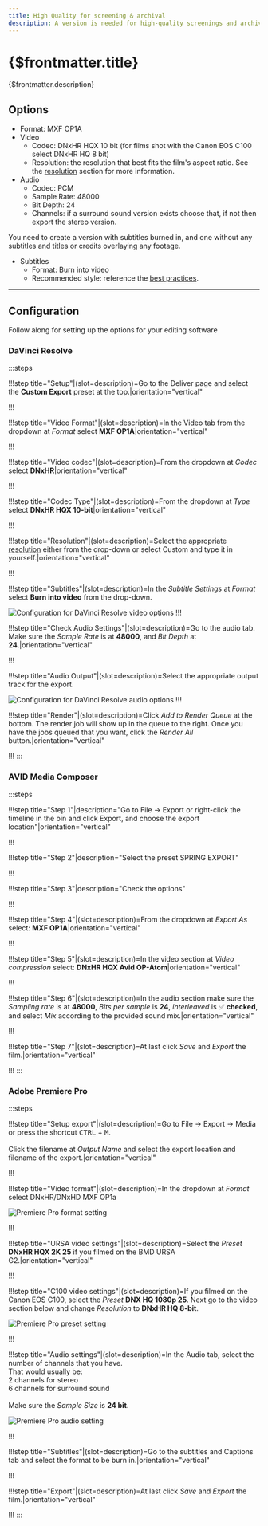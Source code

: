 ```yaml
---
title: High Quality for screening & archival
description: A version is needed for high-quality screenings and archival. Additional exports can also be made from this version at a later date.
---
```


# {$frontmatter.title}

{$frontmatter.description}

## Options

- Format: MXF OP1A
- Video
  - Codec: DNxHR HQX 10 bit (for films shot with the Canon EOS C100 select DNxHR HQ 8 bit)
  - Resolution: the resolution that best fits the film's aspect ratio. See the [resolution](/docs/best-practices/resolution) section for more information.
- Audio
  - Codec: PCM
  - Sample Rate: 48000
  - Bit Depth: 24
  - Channels: if a surround sound version exists choose that, if not then export the stereo version.

You need to create a version with subtitles burned in, and one without any subtitles and titles or credits overlaying any footage.

- Subtitles
  - Format: Burn into video
  - Recommended style: reference the [best practices](/docs/best-practices/subtitles).

---

## Configuration

Follow along for setting up the options for your editing software

### DaVinci Resolve

:::steps

!!!step title="Setup"|(slot=description)=Go to the Deliver page and select the **Custom Export** preset at the top.|orientation="vertical"

!!!

!!!step title="Video Format"|(slot=description)=In the Video tab from the dropdown at _Format_ select **MXF OP1A**|orientation="vertical"

!!!

!!!step title="Video codec"|(slot=description)=From the dropdown at _Codec_ select **DNxHR**|orientation="vertical"

!!!

!!!step title="Codec Type"|(slot=description)=From the dropdown at _Type_ select **DNxHR HQX 10-bit**|orientation="vertical"

!!!

!!!step title="Resolution"|(slot=description)=Select the appropriate [resolution](/docs/best-practices/resolution) either from the drop-down or select Custom and type it in yourself.|orientation="vertical"

!!!

!!!step title="Subtitles"|(slot=description)=In the _Subtitle Settings_ at _Format_ select **Burn into video** from the drop-down.

<script>
  import DaVinciArchiveVideo from '$img/docs/DaVinciArchiveVideo.jpg'
</script>
<img src={DaVinciArchiveVideo} alt='Configuration for DaVinci Resolve video options'>
!!!

!!!step title="Check Audio Settings"|(slot=description)=Go to the audio tab. Make sure the _Sample Rate_ is at **48000**, and _Bit Depth_ at **24**.|orientation="vertical"

!!!

!!!step title="Audio Output"|(slot=description)=Select the appropriate output track for the export.

<script>
  import DaVinciArchiveAudio from '$img/docs/DaVinciArchiveAudio.jpg'
</script>
<img src={DaVinciArchiveAudio} alt='Configuration for DaVinci Resolve audio options'>
!!!

!!!step title="Render"|(slot=description)=Click _Add to Render Queue_ at the bottom. The render job will show up in the queue to the right. Once you have the jobs queued that you want, click the _Render All_ button.|orientation="vertical"

!!!
:::

### AVID Media Composer

:::steps

!!!step title="Step 1"|description="Go to File -> Export or right-click the timeline in the bin and click Export, and choose the export location"|orientation="vertical"

!!!

!!!step title="Step 2"|description="Select the preset SPRING EXPORT"

!!!

!!!step title="Step 3"|description="Check the options"

!!!

!!!step title="Step 4"|(slot=description)=From the dropdown at _Export As_ select: **MXF OP1A**|orientation="vertical"

!!!

!!!step title="Step 5"|(slot=description)=In the video section at _Video compression_ select: **DNxHR HQX Avid OP-Atom**|orientation="vertical"

!!!

!!!step title="Step 6"|(slot=description)=In the audio section make sure the _Sampling rate_ is at **48000**, _Bits per sample_ is **24**, _interleaved_ is ✅ **checked**, and select _Mix_ according to the provided sound mix.|orientation="vertical"

!!!

!!!step title="Step 7"|(slot=description)=At last click _Save_ and _Export_ the film.|orientation="vertical"

!!!
:::

### Adobe Premiere Pro

:::steps

!!!step title="Setup export"|(slot=description)=Go to File -> Export -> Media or press the shortcut <kbd>CTRL</kbd> + <kbd>M</kbd>.<br><br>Click the filename at _Output Name_ and select the export location and filename of the export.|orientation="vertical"

!!!

!!!step title="Video format"|(slot=description)=In the dropdown at _Format_ select DNxHR/DNxHD MXF OP1a

<script>
  import PremiereVideo1 from '$img/docs/PremiereVideo1.png'
</script>
<img src={PremiereVideo1} alt='Premiere Pro format setting'>

!!!

!!!step title="URSA video settings"|(slot=description)=Select the _Preset_ **DNxHR HQX 2K 25** if you filmed on the BMD URSA G2.|orientation="vertical"

!!!

!!!step title="C100 video settings"|(slot=description)=If you filmed on the Canon EOS C100, select the _Preset_ **DNX HQ 1080p 25**. Next go to the video section below and change _Resolution_ to **DNxHR HQ 8-bit**.

<script>
  import PremiereVideo2 from '$img/docs/PremiereVideo2.png'
</script>
<img src={PremiereVideo2} alt='Premiere Pro preset setting'>

!!!

!!!step title="Audio settings"|(slot=description)=In the Audio tab, select the number of channels that you have.<br>That would usually be:<br>2 channels for stereo<br>6 channels for surround sound<br><br>Make sure the _Sample Size_ is **24 bit**.

<script>
  import PremiereAudio1 from '$img/docs/PremiereAudio1.png'
</script>
<img src={PremiereAudio1} alt='Premiere Pro audio setting'>

!!!

!!!step title="Subtitles"|(slot=description)=Go to the subtitles and Captions tab and select the format to be burn in.|orientation="vertical"

!!!

!!!step title="Export"|(slot=description)=At last click _Save_ and _Export_ the film.|orientation="vertical"

!!!
:::
